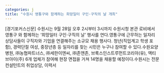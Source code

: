 ```yaml
---
categories: j
title: "수원시 영통구와 함께하는 희망일터 구인·구직의 날 개최"
---
```

[경기포커스신문] 수원시는 9월 28일 오후 2시부터 3시까지 수원시청 본관 로비에서 영통구 와 함께하는 ‘희망일터 구인·구직의 날’ 행사를 연다.영통구에 근무하는 일자리 상담사들이 구직자와 기업을 연결해주는 소규모 채용 행사다. 청년(직업계고 학생 포함), 경력단절 여성, 중장년층 등 일자리를 찾는 시민은 누구나 참여할 수 있다.수원요양병원, ㈜농협파트너스, ㈜세한이엔씨, ㈜존앤존, 브룩스인스트루먼트코리아(유), 액티브아이(주) 6개 업체가 참여해 현장 면접을 거쳐 14명을 채용할 예정이다.수원시는 전문컨설턴트의 취업상담, 이력서